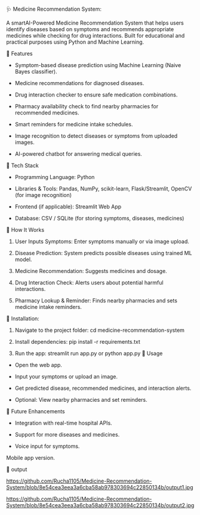 🩺 Medicine Recommendation System: 

A smartAI-Powered Medicine Recommendation System that helps users identify diseases based on symptoms and recommends appropriate medicines while checking for drug interactions. Built for educational and practical purposes using Python and Machine Learning.

🔹 Features
- Symptom-based disease prediction using Machine Learning (Naive Bayes classifier).

- Medicine recommendations for diagnosed diseases.

- Drug interaction checker to ensure safe medication combinations.

- Pharmacy availability check to find nearby pharmacies for recommended medicines.

- Smart reminders for medicine intake schedules.

- Image recognition to detect diseases or symptoms from uploaded images.

- AI-powered chatbot for answering medical queries.

🔹 Tech Stack

- Programming Language: Python

- Libraries & Tools: Pandas, NumPy, scikit-learn, Flask/Streamlit, OpenCV (for image recognition)

- Frontend (if applicable): Streamlit Web App

- Database: CSV / SQLite (for storing symptoms, diseases, medicines)

🔹 How It Works

1. User Inputs Symptoms: Enter symptoms manually or via image upload.

2. Disease Prediction: System predicts possible diseases using trained ML model.

3. Medicine Recommendation: Suggests medicines and dosage.

4. Drug Interaction Check: Alerts users about potential harmful interactions.

5. Pharmacy Lookup & Reminder: Finds nearby pharmacies and sets medicine intake reminders.

🔹 Installation:

1. Navigate to the project folder:
cd medicine-recommendation-system

2. Install dependencies:
pip install -r requirements.txt

3. Run the app:
streamlit run app.py
or
python app.py
🔹 Usage
- Open the web app.

- Input your symptoms or upload an image.

- Get predicted disease, recommended medicines, and interaction alerts.

- Optional: View nearby pharmacies and set reminders.

🔹 Future Enhancements

- Integration with real-time hospital APIs.

- Support for more diseases and medicines.

- Voice input for symptoms.

Mobile app version.

🔹 output

https://github.com/Rucha1105/Medicine-Recommendation-System/blob/8e54cea3eea3a6cba58ab978303694c22850134b/output1.jpg

https://github.com/Rucha1105/Medicine-Recommendation-System/blob/8e54cea3eea3a6cba58ab978303694c22850134b/output2.jpg


